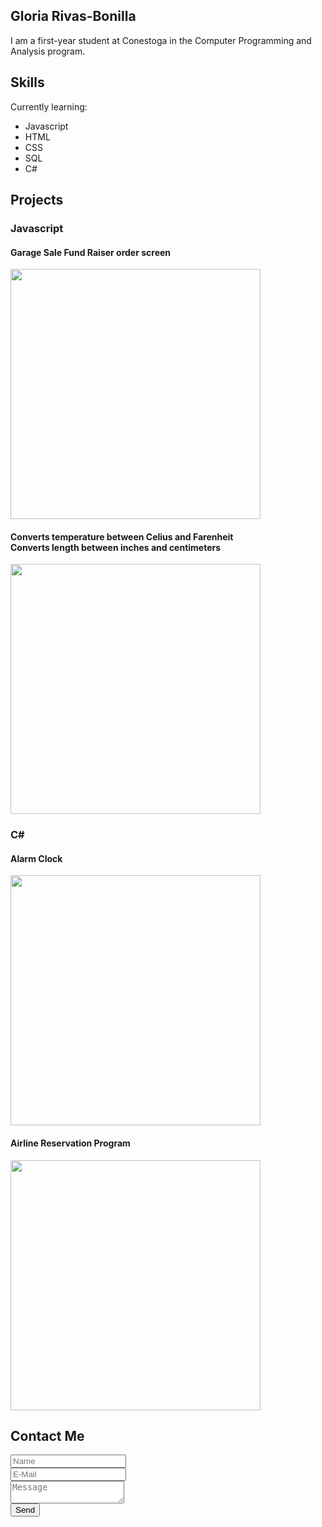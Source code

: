 ## Gloria Rivas-Bonilla

I am a first-year student at Conestoga in the Computer Programming and Analysis program.

## Skills

Currently learning:
- Javascript
- HTML
- CSS
- SQL
- C#

## Projects

### Javascript
<figcaption>
  <h4>Garage Sale Fund Raiser order screen</h4>
</figcaption>
<img src="https://user-images.githubusercontent.com/102302853/159956599-3220eb66-3f1d-41ac-bfad-8eb0485e130e.png" width="400">

<figcaption>
  <h4>Converts temperature between Celius and Farenheit <br>
    Converts length between inches and centimeters</h4>
</figcaption>
<img src="https://user-images.githubusercontent.com/102302853/160210438-6ae3fe7f-fbed-456e-9266-0aa91aa1d44d.png" width="400">

  
### C#
<figcaption>
  <h4>Alarm Clock</h4>
</figcaption>
<img src="https://user-images.githubusercontent.com/102302853/159958048-702f4aa4-0913-41af-8681-64987d9d8bb3.png" width="400">


<figcaption>
  <h4>Airline Reservation Program</h4>
</figcaption>
<img src= "https://user-images.githubusercontent.com/102302853/160210011-4f4ab0b1-b7bb-40eb-acc3-a39b2f0bd5ca.png" width="400">


## Contact Me

<form>
  <input type="text" placeholder="Name" width="200">
  <br>
  <input type="email" placeholder="E-Mail" width="200">
  <br>
  <textarea placeholder="Message" width="250"></textarea>
  <br>
  <button type="submit">Send</button>
</form>
